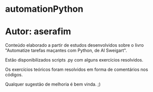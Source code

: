 # automationPython
# Autor: aserafim

Conteúdo elaborado a partir de estudos desenvolvidos sobre o livro "Automatize tarefas maçantes com Python, de Al Sweigart".

Estão disponibilizados scripts .py com alguns exercícios resolvidos. 

Os exercícios teóricos foram resolvidos em forma de comentários nos códigos.

Qualquer sugestão de melhoria é bem vinda. ;)
